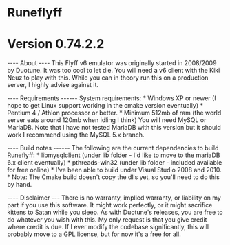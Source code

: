 # Runeflyff
# Version 0.74.2.2

---- About ----
This Flyff v6 emulator was originally started in 2008/2009 by Duotune. It was too cool to let die.
You will need a v6 client with the Kiki Neuz to play with this.
While you can in theory run this on a production server, I highly advise against it.

---- Requirements ------
System requirements:
	* Windows XP or newer (I hope to get Linux support working in the cmake version eventually)
	* Pentium 4 / Athlon processor or better.
	* Minimum 512mb of ram (the world server eats around 120mb when idling I think)
You will need MySQL or MariaDB. Note that I have not tested MariaDB with this version but it should work
I recommend using the MySQL 5.x branch.

---- Build notes ------
The following are the current dependencies to build Runeflyff:
	* libmysqlclient (under lib folder - I'd like to move to the mariaDB 6.x client eventually)
	* pthreads-win32 (under lib folder - included available for free online)
	* I've been able to build under Visual Studio 2008 and 2010.
	* Note: The Cmake build doesn't copy the dlls yet, so you'll need to do this by hand.

---- Disclaimer ---
There is no warranty, implied warranty, or liability on my part if you use this software. It might
work perfectly, or it might sacrifice kittens to Satan while you sleep. As with Duotune's releases,
you are free to do whatever you wish with this. My only request is that you give credit where credit is
due. If I ever modify the codebase significantly, this will probably move to a GPL license, but for now 
it's a free for all.
